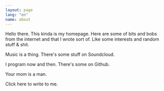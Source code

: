 ```yaml
---
layout: page
lang: "en"
name: about
---
```


Hello there. This kinda is my homepage. Here are some of bits and bobs from the internet and that I wrote sort of. Like some interests and random stuff & shit.

Music is a thing. There's some stuff on Soundcloud.

I program now and then. There's some on Github.

Your mom is a man.

Click here to write to me.
